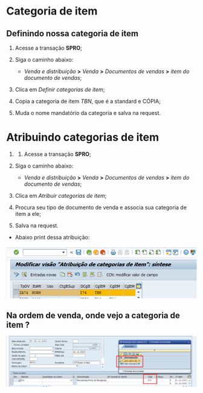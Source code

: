 # Categoria de item


## Definindo nossa categoria de item 

1. Acesse a transação **SPRO**;
2. Siga o caminho abaixo:

    - *Venda e distribuição* **>** *Venda* **>** *Documentos de vendas* **>** *item do documento de vendas*;

3. Clica em *Definir categorias de item*;
4. Copia a categoria de item *TBN*, que é a standard e CÓPIA;
5. Muda o nome mandatório da categoria e salva na request.


# Atribuindo categorias de item

1. 1. Acesse a transação **SPRO**;
2. Siga o caminho abaixo:

    - *Venda e distribuição* **>** *Venda* **>** *Documentos de vendas* **>** *item do documento de vendas*;

3. Clica em *Atribuir categorias de item*;
4. Procura seu tipo de documento de venda e associa sua categoria de item a ele;
5. Salva na request.

- Abaixo print dessa atribuição:   

![Atribuição](image-3.png)


## Na ordem de venda, onde vejo a categoria de item ?   

![categ de item](image-2.png)   


## 